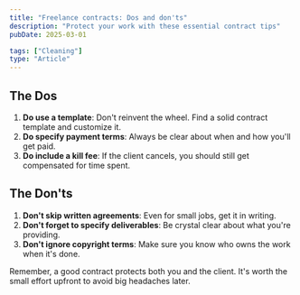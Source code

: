```yaml
---
title: "Freelance contracts: Dos and don'ts"
description: "Protect your work with these essential contract tips"
pubDate: 2025-03-01

tags: ["Cleaning"]
type: "Article"
---
```



## The Dos

1. **Do use a template**: Don't reinvent the wheel. Find a solid contract template and customize it.
2. **Do specify payment terms**: Always be clear about when and how you'll get paid.
3. **Do include a kill fee**: If the client cancels, you should still get compensated for time spent.

## The Don'ts

1. **Don't skip written agreements**: Even for small jobs, get it in writing.
2. **Don't forget to specify deliverables**: Be crystal clear about what you're providing.
3. **Don't ignore copyright terms**: Make sure you know who owns the work when it's done.

Remember, a good contract protects both you and the client. It's worth the small effort upfront to avoid big headaches later.